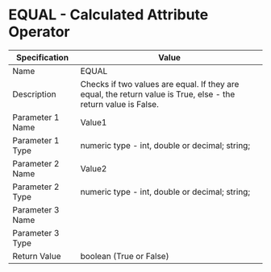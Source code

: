 ﻿---
uid: cao-equal
---
# EQUAL - Calculated Attribute Operator

| Specification | Value |
| ---- | ----- |
| Name | EQUAL |
| Description | Checks if two values are equal. If they are equal, the return value is True, else - the return value is False. |
| Parameter 1 Name | Value1 |
| Parameter 1 Type | numeric type - int, double or decimal; string; |
| Parameter 2 Name | Value2 |
| Parameter 2 Type | numeric type - int, double or decimal; string; |
| Parameter 3 Name |
| Parameter 3 Type | 
| Return Value | boolean (True or False) |
